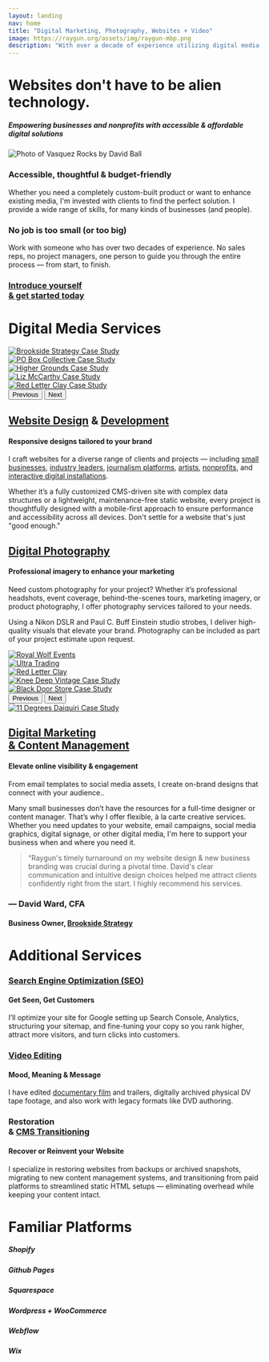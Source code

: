 ```yaml
---
layout: landing
nav: home
title: "Digital Marketing, Photography, Websites + Video"
image: https://raygun.org/assets/img/raygun-mbp.png
description: "With over a decade of experience utilizing digital media to tell engaging stories and establishing my client's online presence, I believe that mindful design leaves a lasting impression. Combining my professional experience with photography, website design, digital video, and print, I have a toolset capable of executing campaigns that elevate my customers' projects to help them flourish."
---
```

<div class="container-fluid g-0 statement overflow-hidden">
    <div class="row py-5 text-center">
        <h1 class="fst-italic fw-light animate__animated animate__fadeIn">Websites don't have to be alien technology.</h1>
        <h5 class="type-3 text-uppercase eyebrow mt-3 mt-sm-0 animate__animated animate__fadeIn">Empowering businesses and nonprofits with accessible & affordable digital solutions</h5>
    </div>
    <div class="row pb-5">
        <div class="col-md-6 col-sm-12 d-sm-none d-md-block">
            <img src="/assets/img/vasquez.jpg" alt="Photo of Vasquez Rocks by David Ball" class="img-fluid pb-5 animate__animated animate__fadeIn">
        </div>
        <div class="col-md-6 col-sm-12 px-5">
            <div class="animate__animated animate__fadeIn pe-5">
                <h3 class="pt-5">Accessible, thoughtful & budget-friendly</h3>
                <p>Whether you need a completely custom-built product or want to enhance existing media, I'm invested with clients to find the perfect solution. I provide a wide range of skills, for many kinds of businesses (and people).</p>
                <h3 class="fw-bold pt-5">No job is too small (or too big)</h3>
                <p class="introduction"><span class="fw-bolder">Work with someone who has over two decades of experience</span>. No sales reps, no project managers, one person to guide you through the entire process &mdash; <span class="fw-bolder">from start, to finish</span>.</p>
                <div class="hstack justify-content-end animate__animated arrow-hover mt-5">
                <div class="vr me-3" style="width: 3px;" data-aos="fade-left"></div>
                    <h3 class="fst-italic fw-semibold" data-aos="flip-up" data-aos-delay="400"><a href="/contact/" class="text-decoration-none">Introduce yourself<br><span class="fw-light">&</span> get started today</a></h3>
                    <h3 class="fst-italic fw-semibold" data-aos="fade-right" data-aos-delay="600" data-aos-anchor-placement="top-bottom"><a href="/contact/" class="text-decoration-none" aria-label="Introduce yourself and get started today"><i class="ps-4 fa fa-arrow-right-long"></i></a></h3>
                </div>
            </div>
        </div>
    </div>
</div>
<div class="container-fluid g-0 statement pb-5 overflow-hidden">
    <div class="container">
        <div class="row align-items-center">
            <div class="col-12 text-center">
                <div class="d-flex align-items-center text-center my-4">
                    <div class="flex-grow-1 border-top" data-aos="fade-right"></div>
                    <h1 class="fw-normal px-5 mb-0">Digital Media Services</h1>
                    <div class="flex-grow-1 border-top" data-aos="fade-left"></div>
                </div>
            </div>
            <div class="col-md-12 col-lg-6">
                <div id="carouselWebsites" class="carousel carousel-fade" data-bs-ride="carousel">
                    <div class="carousel-inner">
                        <div class="carousel-item active">
                            <a href="/websites/brookside-strategy/" aria-label="Brookside Strategy Case Study"><img src="/assets/img/portfolio/brookside-strategy/brookside-mbp.png" class="d-block w-100" alt="Brookside Strategy Case Study"></a>
                        </div>
                        <div class="carousel-item">
                            <a href="/websites/pobox-collective/" aria-label="PO Box Collective Case Study"><img src="/assets/img/portfolio/pobox/pobox-mbp.png" class="d-block w-100" alt="PO Box Collective Case Study"></a>
                        </div>
                        <div class="carousel-item">
                            <a href="/websites/higher-grounds/" aria-label="Higher Grounds Case Study"><img src="/assets/img/portfolio/highergrounds/highergrounds-mbp.png" class="d-block w-100" alt="Higher Grounds Case Study"></a>
                        </div>
                        <div class="carousel-item">
                            <a href="/websites/liz-mccarthy/" aria-label="Liz McCarthy Case Study"><img src="/assets/img/portfolio/liz-mccarthy/liz-mccarthy-mbp.png" class="d-block w-100" alt="Liz McCarthy Case Study"></a>
                        </div>
                        <div class="carousel-item">
                            <a href="/websites/red-letter-clay/" aria-label="Red Letter Clay Case Study"><img src="/assets/img/portfolio/rlc/redletterclay-mbp.png" class="d-block w-100" alt="Red Letter Clay Case Study"></a>
                        </div>
                    </div>
                    <button class="carousel-control-prev" type="button" data-bs-target="#carouselWebsites" data-bs-slide="prev">
                        <span class="carousel-control-prev-icon" aria-hidden="true"></span>
                        <span class="visually-hidden">Previous</span>
                    </button>
                    <button class="carousel-control-next" type="button" data-bs-target="#carouselWebsites" data-bs-slide="next">
                        <span class="carousel-control-next-icon" aria-hidden="true"></span>
                        <span class="visually-hidden">Next</span>
                    </button>
                </div>
            </div>
            <div class="col-md-12 col-lg-6 mt-5">
                <h2 class="mt-5 header-spacing text-uppercase text-center"><a href="/portfolio/website-design/" class="text-white text-decoration-none" aria-label="Website Design Portfolio">Website Design</a> <span class="fw-light">&</span> <a href="/portfolio/website-development/" class="text-white text-decoration-none" aria-label="Website Development Portfolio">Development</a></h2>
                <h4 class="fw-light type-3 mb-5 eyebrow text-uppercase text-center">Responsive designs tailored to your brand</h4>
                <p>I craft websites for a diverse range of clients and projects &mdash; including <a href="/websites/higher-grounds/" aria-label="Higher Grounds of Maine Case Study">small businesses</a>, <a href="/websites/brookside-strategy/" aria-label="Brookside Strategy Case Study">industry leaders</a>, <a href="/websites/women-and-prison/" aria-label="Women and Prison Case Study">journalism platforms</a>, <a href="/websites/liz-mccarthy/" aria-label="Liz McCarthy Case Study">artists</a>, <a href="/websites/pobox-collective/" aria-label="PO Box Collective Case Study">nonprofits</a>, and <a href="/websites/present-absence/" aria-label="Present Absence Case Study">interactive digital installations</a>.</p>
                <p class="mt-4">Whether it’s a fully customized CMS-driven site with complex data structures or a lightweight, maintenance-free static website, every project is thoughtfully designed with a mobile-first approach to ensure performance and accessibility across all devices. <span class="fw-bold">Don't settle for a website that's just "good enough."</span></p>
            </div>
        </div>
        <div class="row my-5 py-5 align-items-center">
            <div class="col-md-12 col-lg-6">
                <h2 class="mt-5 header-spacing text-uppercase text-center"><a href="/portfolio/photography/" class="text-white text-decoration-none" aria-label="Photography Portfolio">Digital Photography</a></h2>
                <h4 class="fw-light type-3 mb-5 eyebrow text-uppercase text-center">Professional imagery to enhance your marketing</h4>
                <p>Need custom photography for your project? Whether it’s professional headshots, event coverage, behind-the-scenes tours, marketing imagery, or product photography, I offer photography services tailored to your needs.</p>
                <p class="my-4">Using a Nikon DSLR and Paul C. Buff Einstein studio strobes, I deliver high-quality visuals that elevate your brand. Photography can be included as part of your project estimate upon request.</p>
            </div>
            <div class="col-md-12 col-lg-6">
            <div id="carouselPhoto" class="carousel carousel-fade" data-bs-ride="carousel">
                    <div class="carousel-inner">
                        <div class="carousel-item active">
                            <a href="/photo/royal-wolf-events/" aria-label="Royal Wolf Events Case Study"><img src="/assets/img/portfolio/royal-wolf-events/royal-wolf-events-nav.png" class="d-block w-100" data-aos="fade-in" alt="Royal Wolf Events"></a>
                        </div>
                        <div class="carousel-item">
                            <a href="/photo/ultra-trading/" aria-label="Ultra Trading Case Study"><img src="/assets/img/portfolio/ultra-trading/ultra-trading-nav-test.png" class="d-block w-100" data-aos="fade-in" alt="Ultra Trading"></a>
                        </div>
                        <div class="carousel-item">
                            <a href="/photo/red-letter-clay/" aria-label="Red Letter Clay Case Study"><img src="/assets/img/portfolio/rlc/rlc-photo-nav-2.png" class="d-block w-100" data-aos="fade-in" alt="Red Letter Clay"></a>
                        </div>
                        <div class="carousel-item">
                            <a href="/photo/knee-deep-vintage/" aria-label="Knee Deep Vintage Case Study"><img src="/assets/img/portfolio/kneedeepvintage/knee-deep-vintage-nav-2.png" class="d-block w-100" data-aos="fade-in" alt="Knee Deep Vintage Case Study"></a>
                        </div>
                        <div class="carousel-item">
                            <a href="/photo/black-door-store/" aria-label="Black Door Store Case Study"><img src="/assets/img/portfolio/blackdoor/blackdoor-nav-2.png" class="d-block w-100" data-aos="fade-in" alt="Black Door Store Case Study"></a>
                        </div>
                    </div>
                    <button class="carousel-control-prev" type="button" data-bs-target="#carouselPhoto" data-bs-slide="prev">
                        <span class="carousel-control-prev-icon" aria-hidden="true"></span>
                        <span class="visually-hidden">Previous</span>
                    </button>
                    <button class="carousel-control-next" type="button" data-bs-target="#carouselPhoto" data-bs-slide="next">
                        <span class="carousel-control-next-icon" aria-hidden="true"></span>
                        <span class="visually-hidden">Next</span>
                    </button>
                </div>
            </div>
        </div>
        <div class="row my-5 py-5">
            <div class="col-md-12 col-lg-6">
                <a href="/marketing/11-degrees-daiquiri/" aria-label="11 Degrees Daiquiri Case Study"><img src="/assets/img/portfolio/11-degrees/11-degrees-nav.png" class="img-fluid" data-aos="fade-in" alt="11 Degrees Daiquiri Case Study"></a>
            </div>
            <div class="col-md-12 col-lg-6">
                <h2 class="mt-5 header-spacing text-uppercase text-center"><a href="/portfolio/marketing/" class="text-white text-decoration-none" aria-label="Digital Marketing Portfolio">Digital Marketing<br> <span class="fw-light">&</span> Content Management</a></h2>
                <h4 class="fw-light type-3 mb-5 eyebrow text-uppercase text-center">Elevate online visibility & engagement</h4>
                <p>From email templates to social media assets, I create on-brand designs that connect with your audience..</p>
                <p>Many small businesses don’t have the resources for a full-time designer or content manager. That’s why I offer flexible, à la carte creative services. Whether you need updates to your website, email campaigns, social media graphics, digital signage, or other digital media, I'm here to support your business when and where you need it.</p>
            </div>
        </div>
    </div>
<div class="container-fluid">
  <div class="row container mx-auto py-5 justify-content-center">
    <div class="col-md-7 col-sm-12">
      <blockquote class="text-white type-3 fs-4"><span class="fs-1 pe-1">&ldquo;</span>Raygun's timely turnaround on my website design & new business branding was crucial during a pivotal time. David's clear communication and intuitive design choices helped me attract clients confidently right from the start. I highly recommend his services.</blockquote>
    </div>
    <div class="col-md-3 col-sm-12">
      <h3 class="text-white">— David Ward, CFA</h3>
      <h4 class="fw-light type-3 mb-5 eyebrow text-uppercase text-start text-sm-center text-white">Business Owner, <a href="/websites/brookside-strategy/" alt="Brookside Strategy Case Study">Brookside Strategy</a></h4>
    </div>
  </div>
</div>
<div class="container-fluid statement pb-5">
<div class="container pb-5">
    <div class="row text-center my-5">
        <div class="col-12">
            <div class="d-flex align-items-center text-center my-4">
                <div class="flex-grow-1 border-top" data-aos="fade-right"></div>
                <h1 class="fw-normal px-5 mb-0">Additional Services</h1>
                <div class="flex-grow-1 border-top" data-aos="fade-left"></div>
            </div>
        </div>
    </div>
</div>
<div class="container-fluid pb-5">
    <div class="d-lg-flex text-center">
        <div class="col-lg-4 col-sm-12 px-md-5 px-sm-0">
            <div class="btn btn-primary bg-coin text-theme-blue border border-coin border-5 rounded-5 mx-auto"><h3><i class="fa fa-search px-1 pt-2"></i></h3></div>
            <h3 class="mt-5 header-spacing text-uppercase"><a href="/websites/higher-grounds/" class="text-white text-decoration-none" aria-label="Higher Grounds of Maine Case Study">Search Engine Optimization (SEO)</a></h3>
            <h4 class="fw-light type-3 mb-5 eyebrow text-uppercase text-center">Get Seen, Get Customers</h4>
            <p>I’ll optimize your site for Google setting up Search Console, Analytics, structuring your sitemap, and fine-tuning your copy so you rank higher, attract more visitors, and turn clicks into customers.</p>
        </div>
        <div class="col-lg-4 col-sm-12 px-md-5 px-sm-0">
            <div class="btn btn-primary bg-coin text-theme-blue border border-coin border-5 rounded-5 mx-auto"><h3><i class="fa fa-film px-1 pt-2"></i></h3></div>
            <h3 class="mt-5 header-spacing text-uppercase"><a href="/portfolio/video/" class="text-white text-decoration-none" aria-label="Video Post Production Portfolio">Video Editing</a></h3>
            <h4 class="fw-light type-3 mb-5 eyebrow text-uppercase text-center">Mood, Meaning & Message</h4>
            <p class="alt">I have edited <a href="/video/the-other-guantanamo/" aria-label="The Other Guantanamo Case Study">documentary film</a> and trailers, digitally archived physical DV tape footage, and also work with legacy formats like DVD authoring.</p>
        </div>
        <div class="col-lg-4 col-sm-12 px-md-5 ps-xs-0">
            <div class="btn btn-primary bg-coin text-theme-blue border border-coin border-5 rounded-5 mx-auto"><h3><i class="fa fa-suitcase-medical pt-2"></i></h3></div>
            <h3 class="mt-5 header-spacing text-uppercase">Restoration<br><span class="fw-normal">&</span> <a href="/portfolio/cms/" class="text-white text-decoration-none" aria-label="Content Management System Portfolio">CMS Transitioning</a></h3>
            <h4 class="fw-light type-3 mb-5 eyebrow text-uppercase text-center">Recover or Reinvent your Website</h4>
            <p>I specialize in restoring websites from backups or archived snapshots, migrating to new content management systems, and transitioning from paid platforms to streamlined static HTML setups &mdash; eliminating overhead while keeping your content intact.</p>
        </div>
    </div>
<div class="container animate__animated animate__fadeIn pt-5">
    <div class="row">
        <div class="col-12">
            <div class="d-flex align-items-center text-center my-4">
                <div class="flex-grow-1 border-top" data-aos="fade-right"></div>
                <h1 class="fw-normal px-5 mb-0">Familiar Platforms</h1>
                <div class="flex-grow-1 border-top" data-aos="fade-left"></div>
            </div>
        </div>
    </div>
    <div class="d-flex flex-wrap justify-content-evenly align-items-center" id="platforms">
        <div class="d-flex flex-column platform text-center p-5">
            <i class="fa-brands fa-shopify fa-8x" style="color: #ffffff;" data-aos="flip-left" data-aos-anchor="#platforms" data-aos-anchor-position="middle-middle"></i>
            <h5 class="text-center mt-3" data-aos="flip-left" data-aos-anchor="#platforms" data-aos-anchor-position="middle-middle">Shopify</h5>
        </div>
        <div class="d-flex flex-column platform text-center p-5">
            <i class="fa-brands fa-github fa-8x" style="color: #ffffff;" data-aos="flip-left" data-aos-anchor="#platforms" data-aos-anchor-position="middle-middle"></i>
            <h5 class="text-center mt-3" data-aos="flip-left" data-aos-anchor="#platforms" data-aos-anchor-position="middle-middle">Github Pages</h5>
        </div>
        <div class="d-flex flex-column platform text-center p-5">
            <i class="fa-brands fa-squarespace fa-8x" style="color: #ffffff;" data-aos="flip-left" data-aos-anchor="#platforms" data-aos-anchor-position="middle-middle"></i>
            <h5 class="text-center mt-3" data-aos="flip-left" data-aos-anchor="#platforms" data-aos-anchor-position="middle-middle">Squarespace</h5>
        </div>
        <div class="d-flex flex-column platform text-center p-5">
            <i class="fa-brands fa-wordpress fa-8x" style="color: #ffffff;" data-aos="flip-left" data-aos-anchor="#platforms" data-aos-anchor-position="middle-middle"></i>
            <h5 class="text-center mt-3" data-aos="flip-left" data-aos-anchor="#platforms" data-aos-anchor-position="middle-middle">Wordpress + WooCommerce</h5>
        </div>
        <div class="d-flex flex-column platform text-center p-5">
            <i class="fa-brands fa-webflow fa-8x" style="color: #ffffff;" data-aos="flip-left" data-aos-anchor="#platforms" data-aos-anchor-position="middle-middle"></i>
            <h5 class="mt-3 text-center" data-aos="flip-left" data-aos-anchor="#platforms" data-aos-anchor-position="middle-middle">Webflow</h5>
        </div>
        <div class="d-flex flex-column platform text-center p-5">
            <i class="fa-brands fa-wix fa-8x" style="color: #ffffff;" data-aos="flip-left" data-aos-anchor="#platforms" data-aos-anchor-position="middle-middle"></i>
            <h5 class="text-center mt-3" data-aos="flip-left" data-aos-anchor="#platforms" data-aos-anchor-position="middle-middle">Wix</h5>
        </div>
    </div>
</div>
</div>
